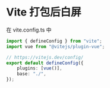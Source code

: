 # Vite 打包后白屏

在 vite.config.ts 中

```ts
import { defineConfig } from "vite";
import vue from "@vitejs/plugin-vue";

// https://vitejs.dev/config/
export default defineConfig({
    plugins: [vue()],
    base: "./",
});
```


